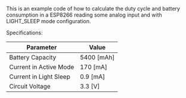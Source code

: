 This is an example code of how to calculate the duty cycle and battery consumption in a ESP8266
reading some analog input and with LIGHT_SLEEP mode configuration.

Specifications:

|Parameter   	          |Value   	  |
|---	                  |---	      |
|Battery Capacity   	  |5400 [mAh]	|
|Current in Active Mode |170 [mA]  	|
|Current in Light Sleep |0.9 [mA]  	|
|Circuit Voltage   	    |3.3 [V]   	|